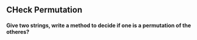 ## CHeck Permutation

#### Give two strings, write a method to decide if one is a permutation of the otheres?